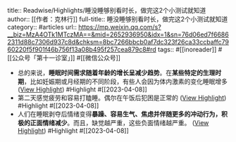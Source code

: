 title:: Readwise/Highlights/睡没睡够别看时长，做完这2个小测试就知道
author:: [[作者：克林行]]
full-title:: 睡没睡够别看时长，做完这2个小测试就知道
category:: #articles
url:: https://mp.weixin.qq.com/s?__biz=MzA4OTk1MTczMA==&mid=2652936950&idx=1&sn=76d06ed7f66862311d88c7306d937c8d&chksm=8bc7266bbcb0af7dc323f26ca33ccbaffc7960220f5f901f46b756f13a08b495f257cea879c8#rd
tags:: #[[inoreader]] #[[公众号「第十一诊室」]] #[[微信公众号]]
- 总的来说，**睡眠时间需求随着年龄的增长呈减少趋势**。在**某些特定的生理时期**，比如妊娠期或月经期的不同阶段，有些人会因为体内激素的变化睡眠增多 ([View Highlight](https://read.readwise.io/read/01gxg6pygwya2j6zjz2kpb0e2c)) #Highlight #[[2023-04-08]]
- 第二天感觉疲劳和容易打瞌睡。偶尔在午饭后犯困是正常的 ([View Highlight](https://read.readwise.io/read/01gxg6rbc5hwaz4a6rmq3qs4wf)) #Highlight #[[2023-04-08]]
- 人们在睡眠剥夺后情绪变得**暴躁、容易生气、焦虑并伴随更多的冲动行为，积极的正面情绪减少**。而且，缺觉越严重，这些负面情绪越严重。 ([View Highlight](https://read.readwise.io/read/01gxg6s67dwy48cve0z479r8ja)) #Highlight #[[2023-04-08]]